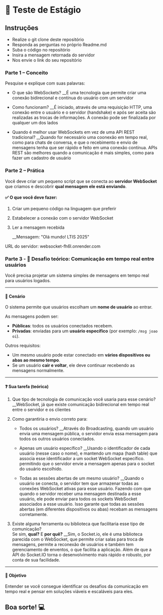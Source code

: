 # 🧠 Teste de Estágio 

## Instruções
- Realize o git clone deste repositório
- Responda as perguntas no próprio Readme.md
- Suba o código no repositório
- Insira a mensagem retornada do servidor
- Nos envie o link do seu repositório

### Parte 1 – Conceito

Pesquise e explique com suas palavras:

- O que são WebSockets?
  __É uma tecnologia que permite criar uma conexão bidirecional e contínua do usuário com um servidor
  
- Como funcionam?
  __É iniciado, através de uma requisição HTTP, uma conexão entre o usuário e o servidor (handshake) e após ser aceita são realizadas as trocas de informações. A conexão pode ser finalizada por qualquer um dos lados
  
- Quando é melhor usar WebSockets em vez de uma API REST tradicional?
  __Quando for necessário uma coonexão em tempo real, como para chats de conversa, e que o recebimento e envio de mensagens tenha que ser rápido e feito em uma conexão contínua. APIs REST são melhores quando a comunicação é mais simples, como para fazer um cadastro de usuário

### Parte 2 – Prática

Você deve criar um pequeno script que se conecta ao **servidor WebSocket** que criamos e descobrir **qual mensagem ele está enviando**.

#### ✅ O que você deve fazer:
1. Criar um pequeno código na linguagem que preferir
2. Estabelecer a conexão com o servidor WebSocket
3. Ler a mensagem recebida
   
    __Mensagem: "Olá mundo! LTIS 2025"
  
URL do servidor: websocket-fh6l.onrender.com

### Parte 3 - 🔎 Desafio teórico: Comunicação em tempo real entre usuários
Você precisa projetar um sistema simples de mensagens em tempo real para usuários logados.

---

#### 🧩 Cenário

O sistema permite que usuários escolham um **nome de usuário** ao entrar.

As mensagens podem ser:

- **Públicas**: todos os usuários conectados recebem.
- **Privadas**: enviadas para um **usuário específico** (por exemplo: `/msg joao oi`).

Outros requisitos:

- Um mesmo usuário pode estar conectado em **vários dispositivos ou abas ao mesmo tempo**.
- Se um usuário **cair e voltar**, ele deve continuar recebendo as mensagens normalmente.

---

#### ❓ Sua tarefa (teórica)

1. Que tipo de tecnologia de comunicação você usaria para esse cenário?
   __WebSocket, já que existe comunicação bidirecional em tempo real entre o servidor e os clientes

2. Como garantiria o envio correto para:
   - Todos os usuários?
     __Através do Broadcasting, quando um usuário envia uma mensagem pública, o servidor envia essa mensagem para todos os outros usuários conectados.
     
   - Apenas um usuário específico?
     __Usando o identificador de cada usuário (nesse caso o nome), e mantendo um mapa (hash table) que associa esse identificador a um socket WebSocket específico. permitindo que o servidor envie a mensagem apenas para o socket do usuário escolhido.
     
   - Todas as sessões abertas de um mesmo usuário?
     __Quando o usuário se conecta, o servidor tem que armazenar todas as conexões WebSocket ativas para esse usuário. Fazendo com que quando o servidor receber uma mensagem destinada a esse usuário, ele pode enviar para todos os sockets WebSocket associados a esse usuário. Isso garante que todas as sessões abertas (em diferentes dispositivos ou abas) recebam as mensagens corretamente.
     
3. Existe alguma ferramenta ou biblioteca que facilitaria esse tipo de comunicação?  
   Se sim, **qual?** E **por quê?**
   __Sim, o Socket.io, ele é uma biblioteca parecida com o WebSocket, que permite criar salas para troca de mensagens, permite a reconexão de usuários e também tem gerenciamento de enventos, o que facilita a aplicação. Além de que a API do Socket.IO torna o desenvolvimento mais rápido e robusto, por conta de sua facilidade.



---

#### 🎯 Objetivo

Entender se você consegue identificar os desafios da comunicação em tempo real e pensar em soluções viáveis e escaláveis para eles.


## Boa sorte! 💻
